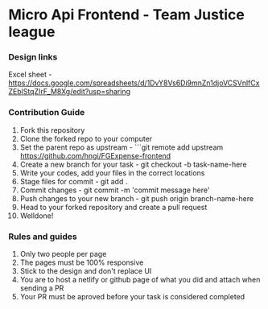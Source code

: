 # Micro Api Frontend - Team Justice league

### Design links

Excel sheet -  https://docs.google.com/spreadsheets/d/1DvY8Vs6Di9mnZn1djoVCSVnlfCxZEblStqZIrF_M8Xg/edit?usp=sharing

### Contribution Guide

1. Fork this repository
2. Clone the forked repo to your computer
3. Set the parent repo as upstream - ```git remote add upstream https://github.com/hngi/FGExpense-frontend
4. Create a new branch for your task - git checkout -b task-name-here
5. Write your codes, add your files in the correct locations
6. Stage files for commit - git add .
7. Commit changes - git commit -m 'commit message here'
8. Push changes to your new branch - git push origin branch-name-here
9. Head to your forked repository and create a pull request
10. Welldone!

### Rules and guides

1. Only two people per page
2. The pages must be 100% responsive
3. Stick to the design and don't replace UI
4. You are to host a netlify or github page of what you did and attach when sending a PR
5. Your PR must be aproved before your task is considered completed


